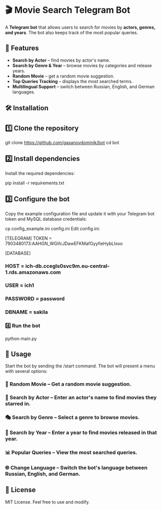 # 🎬 Movie Search Telegram Bot

A **Telegram bot** that allows users to search for movies by **actors, genres, and years**. The bot also keeps track of the most popular queries.

## 🚀 Features

- **Search by Actor** – find movies by actor's name.
- **Search by Genre & Year** – browse movies by categories and release years.
- **Random Movie** – get a random movie suggestion.
- **Top Queries Tracking** – displays the most searched terms.
- **Multilingual Support** – switch between Russian, English, and German languages.

## 🛠️ Installation

## 1️⃣ Clone the repository

git clone https://github.com/gasanovdominik/bot
cd bot

## 2️⃣ Install dependencies
Install the required dependencies:


pip install -r requirements.txt
## 3️⃣ Configure the bot
Copy the example configuration file and update it with your Telegram bot token and MySQL database credentials:


cp config_example.ini config.ini
Edit config.ini:


[TELEGRAM]
TOKEN = 7903480173:AAHGN_WGifcJDawEFKMafGyyfieHybLIxoo

[DATABASE]
### HOST = ich-db.ccegls0svc9m.eu-central-1.rds.amazonaws.com
### USER = ich1
### PASSWORD = password
### DBNAME = sakila

### 4️⃣ Run the bot

python main.py

## 📌 Usage
Start the bot by sending the /start command. The bot will present a menu with several options:

### 🎲 Random Movie – Get a random movie suggestion.
### 🔎 Search by Actor – Enter an actor's name to find movies they starred in.
### 🎭 Search by Genre – Select a genre to browse movies.
### 📅 Search by Year – Enter a year to find movies released in that year.
### 📊 Popular Queries – View the most searched queries.
### 🌐 Change Language – Switch the bot's language between Russian, English, and German.
## 📄 License
MIT License. Feel free to use and modify.

